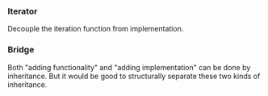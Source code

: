 ### Iterator
Decouple the iteration function from implementation.

### Bridge
Both "adding functionality" and "adding implementation"
can be done by inheritance. But it would be good to
structurally separate these two kinds of inheritance.